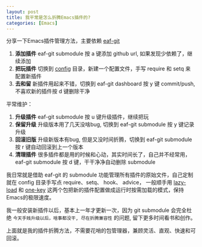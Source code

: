 ```yaml
---
layout: post
title: 我平常是怎么折腾Emacs插件的?
categories: [Emacs]
---
```


分享一下Emacs插件管理方法，主要依赖 [eaf-git](https://github.com/emacs-eaf/eaf-git)

1. **添加插件** eaf-git submodule 按 a 键添加 github url, 如果发现少依赖了，继续添加
2. **把玩插件** 切换到 [config](https://github.com/manateelazycat/lazycat-emacs/tree/master/site-lisp/config) 目录，新建一个配置文件，手写 require 和 setq 来配置新插件
3. **去和留** 新插件用起来不错，切换到 eaf-git dashboard 按 y 键 commit/push, 不喜欢新的插件按 d 键删除干净

平常维护：
1. **升级插件** eaf-git submodule 按 u 键升级插件，继续把玩
2. **保留升级** 升级版本用了几天没啥bug, 切换到 eaf-git submodule 按 y 键记录升级
3. **回滚旧版** 升级新版本有bug, 但是又没时间折腾，切换到 eaf-git submodule 按 r 键自动回滚到上一个版本
4. **清理插件** 很多插件都是用的时候和心动，其实时间长了，自己并不经常用，eaf-git submodule 按 d 键，干干净净自动删除 submodule

我日常就是借助 eaf-git 的 submodule 功能管理所有插件的原始文件，自己定制就在 config 目录手写点 require、setq、 hook、 advice， 一般顺手用 [lazy-load](https://github.com/manateelazycat/lazy-load) 和 [one-key](https://github.com/manateelazycat/one-key) 这两个包把新的插件配置做成运行时按需加载的模式，保持Emacs的极限速度。

我一般安装新插件以后，基本上一年才更新一次，因为 git submodule 会完全杜绝 ```今天手贱升级以后，啥事都没干, 尽在折腾兼容性``` 的问题, 留下更多时间看书和创作。

上面就是我的插件折腾方法，不需要花哨的包管理器，兼顾灵活、直观、快速和可回滚。
